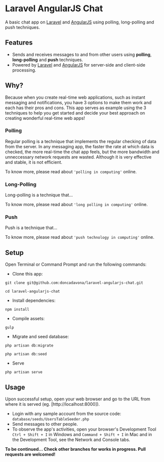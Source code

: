 # Laravel AngularJS Chat
A basic chat app on [Laravel](https://laravel.com) and [AngularJS](https://angularjs.org) using polling, long-polling and push techniques.

## Features
* Sends and receives messages to and from other users using **polling**, **long-polling** and **push** techniques.
* Powered by [Laravel](https://laravel.com) and [AngularJS](https://angularjs.org) for server-side and client-side processing.

## Why?
Because when you create real-time web applications, such as instant messaging and notifications, you have 3 options to make them work and each has their pros and cons.
This app serves as example using the 3 techniques to help you get started and decide your best approach on creating wonderful real-time web apps!

### Polling
Regular polling is a technique that implements the regular checking of data from the server. In any messaging app, the faster the rate at which data is checked, the more real-time the chat app feels, but the more bandwidth and unneccessary network requests are wasted. Although it is very effective and stable, it is not efficient.

To know more, please read about `'polling in computing'` online.

### Long-Polling
Long-polling is a technique that...

To know more, please read about `'long polling in computing'` online.

### Push
Push is a technique that...

To know more, please read about `'push technology in computing'` online.

## Setup
Open Terminal or Command Prompt and run the following commands:

* Clone this app:

`git clone git@github.com:doncadavona/laravel-angularjs-chat.git`

`cd laravel-angularjs-chat`

* Install dependencies:

`npm install`

* Compile assets:

`gulp`

* Migrate and seed database:

`php artisan db:migrate`

`php artisan db:seed`

* Serve

`php artisan serve`

## Usage
Upon successful setup, open your web browser and go to the URL from where it is served (eg. [http://localhost:8000]).

* Login with any sample account from the source code: `database/seeds/UsersTableSeeder.php`
* Send messages to other people.
* To observe the app's activities, open your browser's Development Tool `Ctrl + Shift + I` in Windows and `Command + Shift + I` in Mac and in the Development Tool, see the Network and Console tabs.

**To be continued... Check other branches for works in progress. Pull requests are welcomed!**